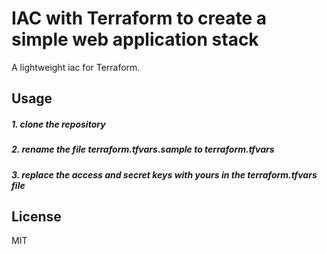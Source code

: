 # IAC with Terraform to create a simple web application stack

A lightweight iac for Terraform.

## Usage

##### 1. clone the repository

##### 2. rename the file terraform.tfvars.sample to terraform.tfvars

##### 3. replace the access and secret keys with yours in the terraform.tfvars file

## License

MIT
